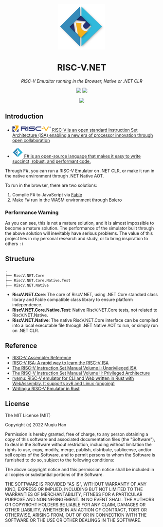 <div align="center">

<img src="./.github/logo.png" height="150px">

# RISC-V.NET

*RISC-V Emualtor running in the Browser, Native or .NET CLR*

![](https://img.shields.io/badge/.NET%20Core%208.0.100~preview.7-8A2BE2)
![](https://github.com/muqiuhan/riscv.net/actions/workflows/build.yml/badge.svg)

![](https://img.shields.io/badge/work%20in%20progress-FFFF00)


</div>

## Introduction

- <a href="https://riscv.org/"> <img src="./.github/riscv-color.svg" height="20px"> RISC-V is an open standard Instruction Set Architecture (ISA) enabling a new era of processor innovation through open collaboration </a>

- <a href="https://dotnet.microsoft.com/en-us/languages/fsharp"> <img src="./.github/fsharp.svg" height="35px"> F# is an open-source language that makes it easy to write succinct, robust, and performant code. </a>

Through F#, you can run a RISC-V Emulator on .NET CLR, or make it run in the native environment through .NET Native AOT.

To run in the browser, there are two solutions:

1. Compile F# to JavaScript via [Fable](fable.io)
2. Make F# run in the WASM environment through [Bolero](https://fsbolero.io/)


### Performance Warning

As you can see, this is not a mature solution, and it is almost impossible to become a mature solution. The performance of the simulator built through the above solution will inevitably have serious problems. The value of this project lies in my personal research and study, or to bring inspiration to others `:)`


## Structure
```
.
├── RiscV.NET.Core
├── RiscV.NET.Core.Native.Test
├── RiscV.NET.Native
```

- __RiscV.NET.Core__: The core of RiscV.NET, using .NET Core standard class library and Fable compatible class library to ensure platform independence.
- __RiscV.NET.Core.Native.Test__: Native RiscV.NET.Core tests, not related to RiscV.NET.Native.
- __RiscV.NET.Native__: The native RiscV.NET.Core interface can be compiled into a local executable file through .NET Native AOT to run, or simply run on .NET CLR.

## Reference
- [RISC-V Assembler Reference](https://mark.theis.site/riscv/asm)
- [RISC-V ISA: A rapid way to learn the RISC-V ISA](https://risc-v.guru/instructions/)
- [The RISC-V Instruction Set Manual Volume I: Unprivileged ISA](https://github.com/riscv/riscv-isa-manual/releases/download/Ratified-IMAFDQC/riscv-spec-20191213.pdf)
- [The RISC-V Instruction Set Manual Volume II: Privileged Architecture](https://github.com/riscv/riscv-isa-manual/releases/download/Priv-v1.12/riscv-privileged-20211203.pdf)
- [rvemu: RISC-V emulator for CLI and Web written in Rust with WebAssembly. It supports xv6 and Linux (ongoing)](https://github.com/d0iasm/rvemu)
- [Writing a RISC-V Emulator in Rust](https://book.rvemu.app/)

## License
The MIT License (MIT)

Copyright (c) 2022 Muqiu Han

Permission is hereby granted, free of charge, to any person obtaining a copy
of this software and associated documentation files (the "Software"), to deal
in the Software without restriction, including without limitation the rights
to use, copy, modify, merge, publish, distribute, sublicense, and/or sell
copies of the Software, and to permit persons to whom the Software is
furnished to do so, subject to the following conditions:

The above copyright notice and this permission notice shall be included in all
copies or substantial portions of the Software.

THE SOFTWARE IS PROVIDED "AS IS", WITHOUT WARRANTY OF ANY KIND, EXPRESS OR
IMPLIED, INCLUDING BUT NOT LIMITED TO THE WARRANTIES OF MERCHANTABILITY,
FITNESS FOR A PARTICULAR PURPOSE AND NONINFRINGEMENT. IN NO EVENT SHALL THE
AUTHORS OR COPYRIGHT HOLDERS BE LIABLE FOR ANY CLAIM, DAMAGES OR OTHER
LIABILITY, WHETHER IN AN ACTION OF CONTRACT, TORT OR OTHERWISE, ARISING FROM,
OUT OF OR IN CONNECTION WITH THE SOFTWARE OR THE USE OR OTHER DEALINGS IN THE
SOFTWARE.